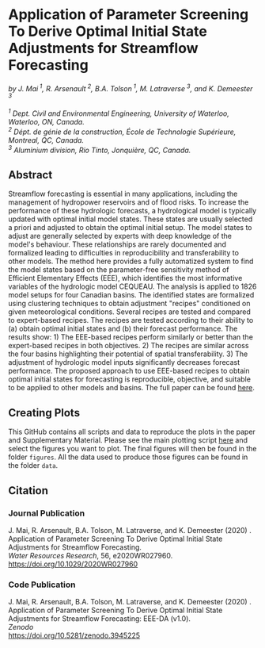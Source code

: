 # Application of Parameter Screening To Derive Optimal Initial State Adjustments for Streamflow Forecasting
*by J. Mai<sup> 1</sup>,  R. Arsenault<sup> 2</sup>, B.A. Tolson<sup> 1</sup>, M. Latraverse<sup> 3</sup>, and K. Demeester<sup> 3</sup>*<br><br>
*<sup> 1</sup> Dept. Civil and Environmental Engineering, University of Waterloo, Waterloo, ON, Canada.*<br>
*<sup> 2</sup> Dépt. de génie de la construction, École de Technologie Supérieure, Montreal, QC, Canada.*<br>
*<sup> 3</sup> Aluminium division, Rio Tinto, Jonquière, QC, Canada.*<br>

## Abstract
Streamflow forecasting is essential in many applications, including the management of hydropower reservoirs and of flood risks. To increase the performance of these hydrologic forecasts, a hydrological model is typically updated with optimal initial model states. These states are usually selected a priori and adjusted to obtain the optimal initial setup. The model states to adjust are generally selected by experts with deep knowledge of the model's behaviour. These relationships are rarely documented and formalized leading to difficulties in reproducibility and transferability to other models.
The method here provides a fully automatized system to find the model states based on the parameter-free sensitivity method of Efficient Elementary Effects (EEE), which identifies the most informative variables of the hydrologic model CEQUEAU. The analysis is applied to 1826 model setups for four Canadian basins. The identified states are formalized using clustering techniques to obtain adjustment "recipes" conditioned on given meteorological conditions. Several recipes are tested and compared to expert-based recipes. The recipes are tested according to their ability to (a) obtain optimal initial states and (b) their forecast performance. The results show: 1) The EEE-based recipes perform similarly or better than the expert-based recipes in both objectives. 2) The recipes are similar across the four basins highlighting their potential of spatial transferability. 3) The adjustment of hydrologic model inputs significantly decreases forecast performance. The proposed approach to use EEE-based recipes to obtain optimal initial states for forecasting is reproducible, objective, and suitable to be applied to other models and basins.  The full paper can be found [here](https://doi.org/10.1029/2020WR027960). 

## Creating Plots
This GitHub contains all scripts and data to reproduce the plots in the paper and Supplementary Material. Please see the main plotting script [here](https://github.com/julemai/EEE-DA/scripts/plot.sh) and select the figures you want to plot. The final figures will then be found in the folder `figures`. All the data used to produce those figures can be found in the folder `data`.

## Citation

### Journal Publication
J. Mai,  R. Arsenault, B.A. Tolson, M. Latraverse, and K. Demeester (2020) .<br>
Application of Parameter Screening To Derive Optimal Initial State Adjustments for Streamflow Forecasting.<br>
*Water Resources Research*, 56, e2020WR027960.<br>
https://doi.org/10.1029/2020WR027960

### Code Publication
J. Mai,  R. Arsenault, B.A. Tolson, M. Latraverse, and K. Demeester (2020) .<br>
Application of Parameter Screening To Derive Optimal Initial State Adjustments for Streamflow Forecasting: EEE-DA (v1.0).<br>
*Zenodo*<br>
https://doi.org/10.5281/zenodo.3945225
